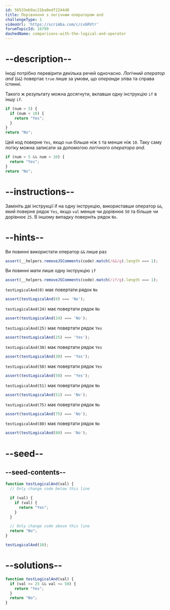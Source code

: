 ```yaml
---
id: 56533eb9ac21ba0edf2244d8
title: Порівняння з логічним оператором and
challengeType: 1
videoUrl: 'https://scrimba.com/c/cvbRVtr'
forumTopicId: 16799
dashedName: comparisons-with-the-logical-and-operator
---
```


# --description--

Іноді потрібно перевірити декілька речей одночасно. <dfn>Логічний оператор and</dfn> (`&&`) повертає `true` лише за умови, що <dfn>операнди</dfn> зліва та справа істинні.

Такого ж результату можна досягнути, вклавши одну інструкцію `if` в іншу `if`.

```js
if (num > 5) {
  if (num < 10) {
    return "Yes";
  }
}
return "No";
```

Цей код поверне `Yes`, якщо `num` більше ніж `5` та менше ніж `10`. Таку саму логіку можна записати за допомогою <dfn>логічного оператора and</dfn>.

```js
if (num > 5 && num < 10) {
  return "Yes";
}
return "No";
```

# --instructions--

Замініть дві інструкції if на одну інструкцію, використавши оператор `&&`, який поверне рядок `Yes`, якщо `val` менше чи дорівнює `50` та більше чи дорівнює `25`. В іншому випадку поверніть рядок `No`.

# --hints--

Ви повинні використати оператор `&&` лише раз

```js
assert(__helpers.removeJSComments(code).match(/&&/g).length === 1);
```

Ви повинні мати лише одну інструкцію `if`

```js
assert(__helpers.removeJSComments(code).match(/if/g).length === 1);
```

`testLogicalAnd(0)` має повертати рядок `No`

```js
assert(testLogicalAnd(0) === 'No');
```

`testLogicalAnd(24)` має повертати рядок `No`

```js
assert(testLogicalAnd(24) === 'No');
```

`testLogicalAnd(25)` має повертати рядок `Yes`

```js
assert(testLogicalAnd(25) === 'Yes');
```

`testLogicalAnd(30)` має повертати рядок `Yes`

```js
assert(testLogicalAnd(30) === 'Yes');
```

`testLogicalAnd(50)` має повертати рядок `Yes`

```js
assert(testLogicalAnd(50) === 'Yes');
```

`testLogicalAnd(51)` має повертати рядок `No`

```js
assert(testLogicalAnd(51) === 'No');
```

`testLogicalAnd(75)` має повертати рядок `No`

```js
assert(testLogicalAnd(75) === 'No');
```

`testLogicalAnd(80)` має повертати рядок `No`

```js
assert(testLogicalAnd(80) === 'No');
```

# --seed--

## --seed-contents--

```js
function testLogicalAnd(val) {
  // Only change code below this line

  if (val) {
    if (val) {
      return "Yes";
    }
  }

  // Only change code above this line
  return "No";
}

testLogicalAnd(10);
```

# --solutions--

```js
function testLogicalAnd(val) {
  if (val >= 25 && val <= 50) {
    return "Yes";
  }
  return "No";
}
```
